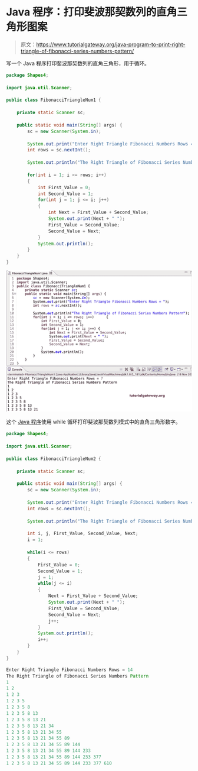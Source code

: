 # Java 程序：打印斐波那契数列的直角三角形图案

> 原文：<https://www.tutorialgateway.org/java-program-to-print-right-triangle-of-fibonacci-series-numbers-pattern/>

写一个 Java 程序打印斐波那契数列的直角三角形，用于循环。

```java
package Shapes4;

import java.util.Scanner;

public class FibonacciTriangleNum1 {

	private static Scanner sc;

	public static void main(String[] args) {
		sc = new Scanner(System.in);

		System.out.print("Enter Right Triangle Fibonacci Numbers Rows = ");
		int rows = sc.nextInt();

		System.out.println("The Right Triangle of Fibonacci Series Numbers Pattern");

		for(int i = 1; i <= rows; i++)  
		{
			int First_Value = 0;
			int Second_Value = 1;
			for(int j = 1; j <= i; j++)
			{
				int Next = First_Value + Second_Value; 
				System.out.print(Next + " ");
                First_Value = Second_Value;
                Second_Value = Next;
			}
			System.out.println();
		}
	}
}
```

![Java Program to Print Right Triangle of Fibonacci Series Numbers Pattern](img/5f56ba7f211f0010b7fa52c8f54a67d3.png)

这个 [Java 程序](https://www.tutorialgateway.org/learn-java-programs/)使用 while 循环打印斐波那契数列模式中的直角三角形数字。

```java
package Shapes4;

import java.util.Scanner;

public class FibonacciTriangleNum2 {

	private static Scanner sc;

	public static void main(String[] args) {
		sc = new Scanner(System.in);

		System.out.print("Enter Right Triangle Fibonacci Numbers Rows = ");
		int rows = sc.nextInt();

		System.out.println("The Right Triangle of Fibonacci Series Numbers Pattern");

		int i, j, First_Value, Second_Value, Next;
		i = 1;

		while(i <= rows)  
		{
			First_Value = 0;
			Second_Value = 1;
			j = 1; 
			while(j <= i)
			{
				Next = First_Value + Second_Value; 
				System.out.print(Next + " ");
                First_Value = Second_Value;
                Second_Value = Next;
                j++;
			}
			System.out.println();
			i++;
		}
	}
}
```

```java
Enter Right Triangle Fibonacci Numbers Rows = 14
The Right Triangle of Fibonacci Series Numbers Pattern
1 
1 2 
1 2 3 
1 2 3 5 
1 2 3 5 8 
1 2 3 5 8 13 
1 2 3 5 8 13 21 
1 2 3 5 8 13 21 34 
1 2 3 5 8 13 21 34 55 
1 2 3 5 8 13 21 34 55 89 
1 2 3 5 8 13 21 34 55 89 144 
1 2 3 5 8 13 21 34 55 89 144 233 
1 2 3 5 8 13 21 34 55 89 144 233 377 
1 2 3 5 8 13 21 34 55 89 144 233 377 610 
```